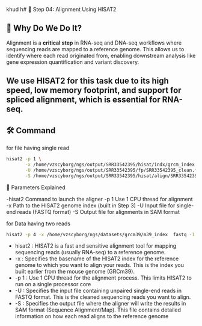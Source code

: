 khud h# 🧬 Step 04: Alignment Using HISAT2

## 🎯 Why Do We Do It?
Alignment is a **critical step** in RNA-seq and DNA-seq workflows where sequencing reads are mapped to a reference genome. This allows us to identify where each read originated from, enabling downstream analysis like gene expression quantification and variant discovery.

We use **HISAT2** for this task due to its high speed, low memory footprint, and support for spliced alignment, which is essential for RNA-seq.
---



## 🛠️ Command 

for file having single read
```bash 
hisat2 -p 1 \
       -x /home/vzscyborg/ngs/output/SRR33542395/hisat/indx/grcm_index \
       -U /home/vzscyborg/ngs/output/SRR33542395/fp/SRR33542395_clean.fastq \
       -S /home/vzscyborg/ngs/output/SRR33542395/hisat/align/SRR33542395_hisat.sam
```

🧾 Parameters Explained

-hisat2	Command to launch the aligner 
-p 1	Use 1 CPU thread for alignment 
-x	Path to the HISAT2 genome index (built in Step 3) 
-U	Input file for single-end reads (FASTQ format) 
-S	Output file for alignments in SAM format 
 
for Data having two reads
```bash 
hisat2 -p 4 -x /home/vzscyborg/ngs/datasets/grcm39/m39_index  fastq -1 /home/vzscyborg/ngs/mouse/fp/31r1c.fastq -2 /home/vzscyborg/ngs/mouse/fp/31r2c.fastq -S /home/vzscyborg/ngs/mouse/hisat/31.sam
```

-  hisat2 : HISAT2 is a fast and sensitive alignment tool for mapping sequencing reads (usually RNA-seq) to a reference genome. 
- -x : Specifies the basename of the HISAT2 index for the reference genome to which you want to align your reads. This is the index you built earlier from the mouse genome (GRCm39). 
-  -p 1 : Use 1 CPU thread for the alignment process. This limits HISAT2 to run on a single processor core 
-  -U : Specifies the input file containing unpaired single-end reads in FASTQ format. This is the cleaned sequencing reads you want to align. 
-  -S : Specifies the output file where the aligner will write the results in SAM format (Sequence Alignment/Map). This file contains detailed information on how each read aligns to the reference genome

